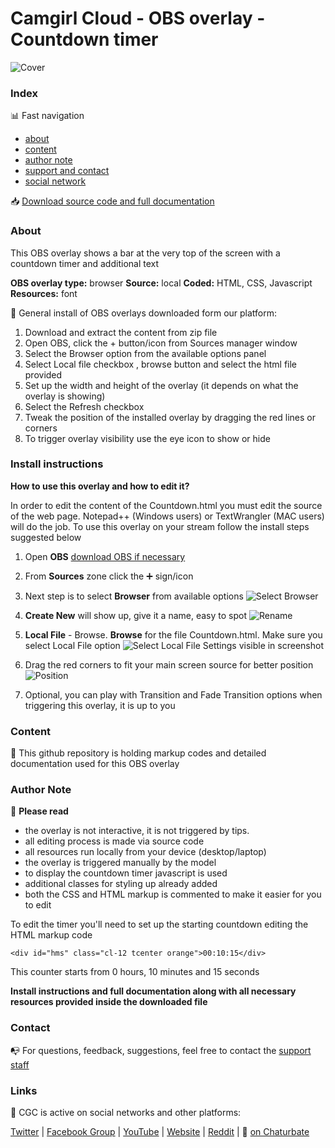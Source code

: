 # Camgirl Cloud - OBS overlay - Countdown timer

![Cover](https://raw.githubusercontent.com/cssmfc/obs/master/obs_overlays/obs_overlay_coundown/how%20to%20use/assets/step5_obs_cover.jpg)


### Index

:bar_chart: Fast navigation

* [about](README.md#about)
* [content](README.md#content)
* [author note](README.md#author-note)
* [support and contact](README.md#contact)
* [social network](README.md#links)

:inbox_tray: [Download source code and full documentation](https://github.com/cssmfc/obs/releases/tag/v1.0)



### About
This OBS overlay shows a bar at the very top of the screen with a countdown timer and additional text

**OBS overlay type:** browser
**Source:** local
**Coded:** HTML, CSS, Javascript
**Resources:** font


:wrench: General install of OBS overlays downloaded form our platform:
1. Download and extract the content from zip file
2. Open OBS, click the + button/icon from Sources manager window
3. Select the Browser option from the available options panel
4. Select Local file checkbox , browse button and select the html file provided
5. Set up the width and height of the overlay (it depends on what the overlay is showing)
6. Select the Refresh checkbox
7. Tweak the position of the installed overlay by dragging the red lines or corners
8. To trigger overlay visibility use the eye icon to show or hide

### Install instructions
**How to use this overlay and how to edit it?**

In order to edit the content of the Countdown.html you must edit the source of the web page. Notepad++ (Windows users) or TextWrangler (MAC users) will do the job.
To use this overlay on your stream follow the install steps suggested below

1. Open **OBS** [download OBS if necessary](https://obsproject.com/)
2. From **Sources** zone click the :heavy_plus_sign: sign/icon
3. Next step is to select **Browser** from available options 
![Select Browser](https://raw.githubusercontent.com/cssmfc/obs/master/obs_overlays/obs_overlay_coundown/how%20to%20use/assets/step1_obs_browser.jpg)

4. **Create New** will show up, give it a name, easy to spot 
![Rename](https://raw.githubusercontent.com/cssmfc/obs/master/obs_overlays/obs_overlay_coundown/how%20to%20use/assets/step2_obs_rename.jpg)

5. **Local File** - Browse. **Browse** for the file Countdown.html. Make sure you select Local File option 
![Select Local File](https://raw.githubusercontent.com/cssmfc/obs/master/obs_overlays/obs_overlay_coundown/how%20to%20use/assets/step3_obs_localfile.jpg)
 Settings visible in screenshot
 

7. Drag the red corners to fit your main screen source for better position
![Position](https://raw.githubusercontent.com/cssmfc/obs/master/obs_overlays/obs_overlay_coundown/how%20to%20use/assets/step4_obs_position_overlay.jpg)

8. Optional, you can play with Transition and Fade Transition options when triggering this overlay, it is up to you


### Content

:open_file_folder: This github repository is holding markup codes and detailed documentation used for this OBS overlay


### Author Note

:memo: **Please read**
* the overlay is not interactive, it is not triggered by tips.
* all editing process is made via source code
* all resources run locally from your device (desktop/laptop)
* the overlay is triggered manually by the model
* to display the countdown timer javascript is used
* additional classes for styling up already added
* both the CSS and HTML markup is commented to make it easier for you to edit

To edit the timer you'll need to set up the starting countdown editing the HTML markup code

```
<div id="hms" class="cl-12 tcenter orange">00:10:15</div>
```
This counter starts from 0 hours, 10 minutes and 15 seconds


**Install instructions and full documentation along with all necessary resources provided inside the downloaded file**


### Contact

:mailbox_with_no_mail: For questions, feedback, suggestions, feel free to contact the [support staff](https://camgirl.cloud/contact/) 


### Links 

:link: CGC is active on social networks and other platforms:

[Twitter](https://www.twitter.com/CSSMFC) | [Facebook Group](https://www.facebook.com/groups/xniteproductions/) | [YouTube](https://www.youtube.com/channel/UCbJQMNUNpK1Pt-uGyOq7iQw) | [Website](https://camgirl.cloud/) | [Reddit](https://www.reddit.com/r/CamgirlLiveEditor/) | :underage: [on Chaturbate](https://chaturbate.com/redglove/)
